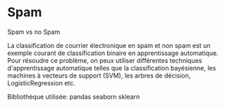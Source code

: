 # Spam
Spam vs no Spam


La classification de courrier électronique en spam et non spam est un exemple courant de classification binaire en apprentissage automatique. Pour résoudre ce problème, on peux utiliser différentes techniques d'apprentissage automatique telles que la classification bayésienne, les machines à vecteurs de support (SVM), les arbres de décision, LogisticRegression etc.

Bibliothèque utilisée:
pandas
seaborn
sklearn


